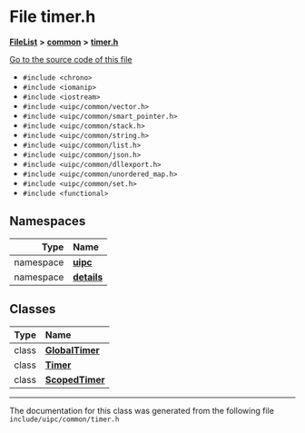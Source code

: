 

# File timer.h



[**FileList**](files.md) **>** [**common**](dir_fe04c8fb910be76d82cd33e795163b9b.md) **>** [**timer.h**](timer_8h.md)

[Go to the source code of this file](timer_8h_source.md)



* `#include <chrono>`
* `#include <iomanip>`
* `#include <iostream>`
* `#include <uipc/common/vector.h>`
* `#include <uipc/common/smart_pointer.h>`
* `#include <uipc/common/stack.h>`
* `#include <uipc/common/string.h>`
* `#include <uipc/common/list.h>`
* `#include <uipc/common/json.h>`
* `#include <uipc/common/dllexport.h>`
* `#include <uipc/common/unordered_map.h>`
* `#include <uipc/common/set.h>`
* `#include <functional>`













## Namespaces

| Type | Name |
| ---: | :--- |
| namespace | [**uipc**](namespaceuipc.md) <br> |
| namespace | [**details**](namespaceuipc_1_1details.md) <br> |


## Classes

| Type | Name |
| ---: | :--- |
| class | [**GlobalTimer**](classuipc_1_1_global_timer.md) <br> |
| class | [**Timer**](classuipc_1_1_timer.md) <br> |
| class | [**ScopedTimer**](classuipc_1_1details_1_1_scoped_timer.md) <br> |



















































------------------------------
The documentation for this class was generated from the following file `include/uipc/common/timer.h`

